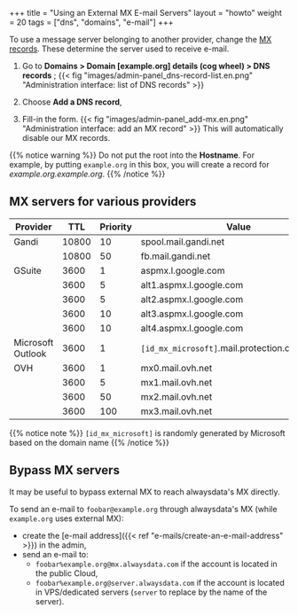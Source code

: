 +++
title = "Using an External MX E-mail Servers"
layout = "howto"
weight = 20
tags = ["dns", "domains", "e-mail"]
+++

To use a message server belonging to another provider, change the [MX records](https://en.wikipedia.org/wiki/MX_record). These determine the server used to receive e-mail.

1.  Go to **Domains > Domain [example.org] details (cog wheel) > DNS records** ;
    {{< fig "images/admin-panel_dns-record-list.en.png" "Administration interface: list of DNS records" >}}

2.  Choose **Add a DNS record**,

3.  Fill-in the form.
    {{< fig "images/admin-panel_add-mx.en.png" "Administration interface: add an MX record" >}}
    This will automatically disable our MX records.

{{% notice warning %}}
Do not put the root into the **Hostname**.
For example, by putting `example.org` in this box, you will create a record for *example.org.example.org*.
{{% /notice %}}

## MX servers for various providers

|Provider|TTL|Priority|Value|
|--- |--- |--- |--- |
|Gandi|10800|10|spool.mail.gandi.net|
||10800|50|fb.mail.gandi.net|
|GSuite|3600|1|aspmx.l.google.com|
||3600|5|alt1.aspmx.l.google.com|
||3600|5|alt2.aspmx.l.google.com|
||3600|10|alt3.aspmx.l.google.com|
||3600|10|alt4.aspmx.l.google.com|
|Microsoft Outlook|3600|1|`[id_mx_microsoft]`.mail.protection.outlook.com|
|OVH|3600|1|mx0.mail.ovh.net|
||3600|5|mx1.mail.ovh.net|
||3600|50|mx2.mail.ovh.net|
||3600|100|mx3.mail.ovh.net|

{{% notice note %}}
`[id_mx_microsoft]` is randomly generated by Microsoft based on the domain name
{{% /notice %}}

## Bypass MX servers

It may be useful to bypass external MX to reach alwaysdata's MX directly.

To send an e-mail to `foobar@example.org` through alwaysdata's MX (while `example.org` uses external MX):

- create the [e-mail address]({{< ref "e-mails/create-an-e-mail-address" >}}) in the admin,
- send an e-mail to:
    - `foobar%example.org@mx.alwaysdata.com` if the account is located in the public Cloud,
    - `foobar%example.org@server.alwaysdata.com` if the account is located in VPS/dedicated servers (`server` to replace by the name of the server).

